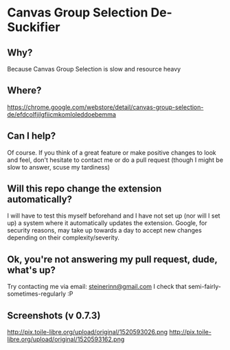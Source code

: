 # Canvas Group Selection De-Suckifier

## Why?

Because Canvas Group Selection is slow and resource heavy

## Where?

https://chrome.google.com/webstore/detail/canvas-group-selection-de/efdcolfjilgfiicmkomloleddoebemma

## Can I help?

Of course.
If you think of a great feature or make positive changes to look and feel, don't hesitate to contact me or do a pull request (though I might be slow to answer, scuse my tardiness)

## Will this repo change the extension automatically?

I will have to test this myself beforehand and I have not set up (nor will I set up) a system where it automatically updates the extension.
Google, for security reasons, may take up towards a day to accept new changes depending on their complexity/severity.

## Ok, you're not answering my pull request, dude, what's up?

Try contacting me via email: steinerinn@gmail.com
I check that semi-fairly-sometimes-regularly :P

## Screenshots (v 0.7.3)

http://pix.toile-libre.org/upload/original/1520593026.png
http://pix.toile-libre.org/upload/original/1520593162.png
